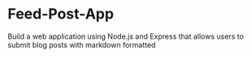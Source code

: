 # Feed-Post-App

Build a web application using Node.js and Express that allows users to submit blog posts with markdown formatted